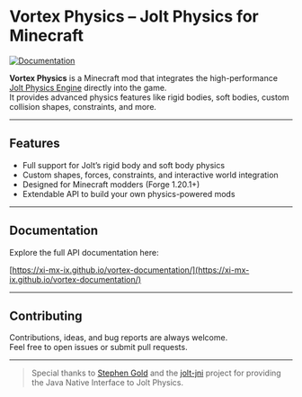 # Vortex Physics – Jolt Physics for Minecraft

[![Documentation](https://img.shields.io/badge/view-documentation-brightgreen.svg)](https://xi-mx-ix.github.io/xbullet-documentation/)

**Vortex Physics** is a Minecraft mod that integrates the high-performance [Jolt Physics Engine](https://github.com/jrouwe/JoltPhysics) directly into the game.  
It provides advanced physics features like rigid bodies, soft bodies, custom collision shapes, constraints, and more.

---

## Features

- Full support for Jolt’s rigid body and soft body physics
- Custom shapes, forces, constraints, and interactive world integration
- Designed for Minecraft modders (Forge 1.20.1+)
- Extendable API to build your own physics-powered mods

---

## Documentation

Explore the full API documentation here:

[https://xi-mx-ix.github.io/vortex-documentation/](https://xi-mx-ix.github.io/vortex-documentation/)

---

## Contributing

Contributions, ideas, and bug reports are always welcome.  
Feel free to open issues or submit pull requests.

---

> Special thanks to [Stephen Gold](https://github.com/stephengold) and the [jolt-jni](https://github.com/stephengold/jolt-jni) project for providing the Java Native Interface to Jolt Physics.